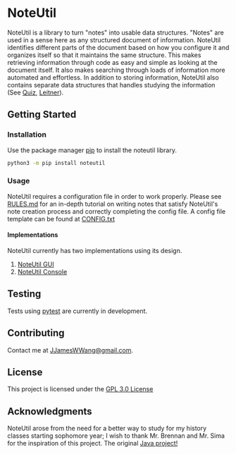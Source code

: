 # NoteUtil

NoteUtil is a library to turn "notes" into usable data structures. "Notes" are used in a sense here as any structured
document of information. NoteUtil identifies different parts of the document based on how you configure it and organizes
itself so that it maintains the same structure. This makes retrieving information through code as easy and simple as 
looking at the document itself. It also makes searching through loads of information more automated and effortless. 
In addition to storing information, NoteUtil also contains separate data structures that handles studying the 
information (See [Quiz](https://github.com/JJamesWWang/noteutil/blob/master/RULES.md#quiz-rules), [Leitner](https://github.com/JJamesWWang/noteutil/blob/master/RULES.md#leitner-rules)). 

## Getting Started

### Installation
Use the package manager [pip](https://pip.pypa.io/en/stable/) to install the noteutil library.

```bash
python3 -m pip install noteutil
```
### Usage

NoteUtil requires a configuration file in order to work properly. Please see [RULES.md](RULES.md) for an in-depth
tutorial on writing notes that satisfy NoteUtil's note creation process and correctly completing the config file. 
A config file template can be found at [CONFIG.txt](CONFIG.txt) 

#### Implementations

NoteUtil currently has two implementations using its design.

1. [NoteUtil GUI](https://github.com/JJamesWWang/noteutil_gui)
2. [NoteUtil Console](https://github.com/JJamesWWang/noteutil_console)

## Testing

Tests using [pytest](https://docs.pytest.org/en/latest/) are currently in development. 

## Contributing

Contact me at [JJamesWWang@gmail.com](mailto:JJamesWWang@gmail.com).

## License

This project is licensed under the [GPL 3.0 License](LICENSE)

## Acknowledgments

NoteUtil arose from the need for a better way to study for my history classes starting sophomore year;  I wish to thank
Mr. Brennan and Mr. Sima for the inspiration of this project.
The original [Java project!](https://github.com/JJamesWWang/quizlet-simulator)
